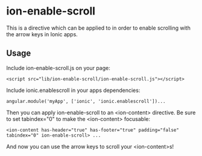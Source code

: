 ion-enable-scroll
=================

This is a directive which can be applied to <ion-content> in order to enable scrolling with the arrow keys in Ionic apps.

## Usage
Include ion-enable-scroll.js on your page:

    <script src="lib/ion-enable-scroll/ion-enable-scroll.js"></script>

Include ionic.enablescroll in your apps dependencies:

    angular.module('myApp', ['ionic', 'ionic.enablescroll'])...

Then you can apply ion-enable-scroll to an \<ion-content\> directive. Be sure to set tabindex="0" to make the \<ion-content\> focusable:

    <ion-content has-header="true" has-footer="true" padding="false" tabindex="0" ion-enable-scroll> ...

And now you can use the arrow keys to scroll your \<ion-content\>s!
